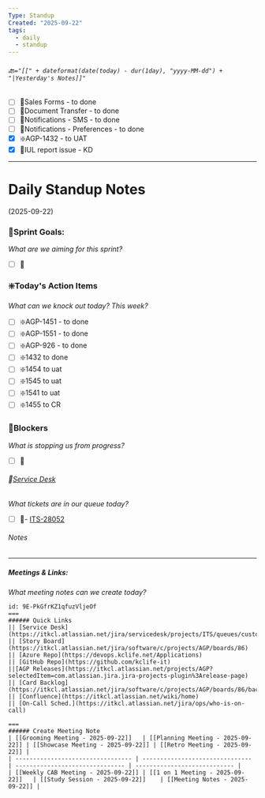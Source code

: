 ```yaml
---
Type: Standup
Created: "2025-09-22"
tags:
  - daily
  - standup
---
```

###### 🔙`="[[" + dateformat(date(today) - dur(1day), "yyyy-MM-dd") + "|Yesterday's Notes]]"` 
- [ ] 🔁Sales Forms - to done
- [ ] 🔁Document Transfer - to done
- [ ] 🔁Notifications - SMS - to done
- [ ] 🔁Notifications - Preferences - to done
- [x] ❇️AGP-1432 - to UAT
- [x] 🚫IUL report issue - KD
---
# Daily Standup Notes
(2025-09-22)
### 🔁Sprint Goals: 
*What are we aiming for this sprint?* 
- [ ] 🔁

### ❇️Today's Action Items
*What can we knock out today? This week?*
- [ ] ❇️AGP-1451 - to done
- [ ] ❇️AGP-1551 - to done
- [ ] ❇️AGP-926 - to done
- [ ] ❇️1432 to done
- [ ] ❇️1454 to uat
- [ ] ❇️1545 to uat
- [ ] ❇️1541 to uat
- [ ] ❇️1455 to CR

### 🚫Blockers
*What is stopping us from progress?*
- [ ] 🚫

###### 🎫[Service Desk](https://itkcl.atlassian.net/jira/software/c/projects/AGP/boards/86)
*What tickets are in our queue today?*
- [ ] 🎫- [ITS-28052](https://itkcl.atlassian.net/browse/ITS-28052) 

###### Notes
---



##### Meetings & Links:
*What meeting notes can we create today?*
```columns
id: 9E-PkGfrKZ1qfuzVljeOf
===
###### Quick Links
|| [Service Desk](https://itkcl.atlassian.net/jira/servicedesk/projects/ITS/queues/custom/220) 
|| [Story Board](https://itkcl.atlassian.net/jira/software/c/projects/AGP/boards/86) 
|| [Azure Repo](https://devops.kclife.net/Applications) 
|| [GitHub Repo](https://github.com/kclife-it)
||[AGP Releases](https://itkcl.atlassian.net/projects/AGP?selectedItem=com.atlassian.jira.jira-projects-plugin%3Arelease-page) 
|| [Card Backlog](https://itkcl.atlassian.net/jira/software/c/projects/AGP/boards/86/backlog) 
|| [Confluence](https://itkcl.atlassian.net/wiki/home) 
|| [On-Call Sched.](https://itkcl.atlassian.net/jira/ops/who-is-on-call) 

===
###### Create Meeting Note
| [[Grooming Meeting - 2025-09-22]]   | [[Planning Meeting - 2025-09-22]] | [[Showcase Meeting - 2025-09-22]] | [[Retro Meeting - 2025-09-22]] |
| --------------------------------- | ------------------------------- | ------------------------------- | ---------------------------- |
| [[Weekly CAB Meeting - 2025-09-22]] | [[1 on 1 Meeting - 2025-09-22]]   | [[Study Session - 2025-09-22]]    | [[Meeting Notes - 2025-09-22]] |

```